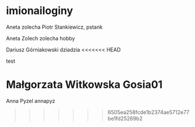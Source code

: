# imionailoginy
Aneta zolecha
Piotr Stankiewicz, pstank

Aneta Zolech zolecha hobby

Dariusz Górniakowski dziadzia
<<<<<<< HEAD

test

Małgorzata Witkowska Gosia01
=======
Anna Pyzel annapyz
>>>>>>> 6505ea258fcde1b2374ae5712e77be1fd25269b2

